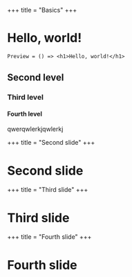 +++
title = "Basics"
+++

# Hello, world!

```tsx
Preview = () => <h1>Hello, world!</h1>
```

## Second level

### Third level

#### Fourth level

qwerqwlerkjqwlerkj

+++
title = "Second slide"
+++

# Second slide

+++
title = "Third slide"
+++

# Third slide

+++
title = "Fourth slide"
+++

# Fourth slide
